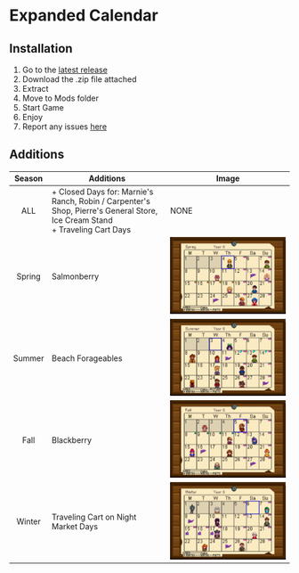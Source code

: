 # Expanded Calendar

## Installation

1. Go to the [latest release](https://github.com/VMPYRC/ExpandedCalendar/releases)
2. Download the .zip file attached
3. Extract
4. Move to Mods folder
5. Start Game
6. Enjoy
7. Report any issues [here](https://github.com/VMPYRC/ExpandedCalendar/issues)

## Additions

| Season | Additions                                                                                                                     | Image                        |
| :----: | ----------------------------------------------------------------------------------------------------------------------------- | ---------------------------- |
|  ALL   | + Closed Days for: Marnie's Ranch, Robin / Carpenter's Shop, Pierre's General Store, Ice Cream Stand<br>+ Traveling Cart Days | NONE                         |
| Spring | Salmonberry                                                                                                                   | ![Spring](Images/Spring.png) |
| Summer | Beach Forageables                                                                                                             | ![Summer](Images/Summer.png) |
|  Fall  | Blackberry                                                                                                                    | ![Fall](Images/Fall.png)     |
| Winter | Traveling Cart on Night Market Days                                                                                           | ![Winter](Images/Winter.png) |
